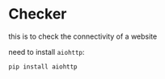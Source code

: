 # Checker

this is to check the connectivity of a website

need to install `aiohttp`:
```
pip install aiohttp
```
